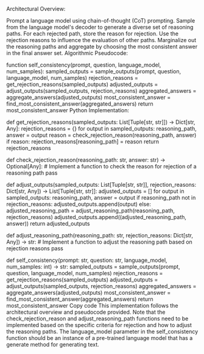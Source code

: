 
Architectural Overview:

Prompt a language model using chain-of-thought (CoT) prompting.
Sample from the language model's decoder to generate a diverse set of reasoning paths.
For each rejected path, store the reason for rejection.
Use the rejection reasons to influence the evaluation of other paths.
Marginalize out the reasoning paths and aggregate by choosing the most consistent answer in the final answer set.
Algorithmic Pseudocode:

function self_consistency(prompt, question, language_model, num_samples):
    sampled_outputs = sample_outputs(prompt, question, language_model, num_samples)
    rejection_reasons = get_rejection_reasons(sampled_outputs)
    adjusted_outputs = adjust_outputs(sampled_outputs, rejection_reasons)
    aggregated_answers = aggregate_answers(adjusted_outputs)
    most_consistent_answer = find_most_consistent_answer(aggregated_answers)
    return most_consistent_answer
Python Implementation:

def get_rejection_reasons(sampled_outputs: List[Tuple[str, str]]) -> Dict[str, Any]:
    rejection_reasons = {}
    for output in sampled_outputs:
        reasoning_path, answer = output
        reason = check_rejection_reason(reasoning_path, answer)
        if reason:
            rejection_reasons[reasoning_path] = reason
    return rejection_reasons

def check_rejection_reason(reasoning_path: str, answer: str) -> Optional[Any]:
    # Implement a function to check the reason for rejection of a reasoning path
    pass

def adjust_outputs(sampled_outputs: List[Tuple[str, str]], rejection_reasons: Dict[str, Any]) -> List[Tuple[str, str]]:
    adjusted_outputs = []
    for output in sampled_outputs:
        reasoning_path, answer = output
        if reasoning_path not in rejection_reasons:
            adjusted_outputs.append(output)
        else:
            adjusted_reasoning_path = adjust_reasoning_path(reasoning_path, rejection_reasons)
            adjusted_outputs.append((adjusted_reasoning_path, answer))
    return adjusted_outputs

def adjust_reasoning_path(reasoning_path: str, rejection_reasons: Dict[str, Any]) -> str:
    # Implement a function to adjust the reasoning path based on rejection reasons
    pass

def self_consistency(prompt: str, question: str, language_model, num_samples: int) -> str:
    sampled_outputs = sample_outputs(prompt, question, language_model, num_samples)
    rejection_reasons = get_rejection_reasons(sampled_outputs)
    adjusted_outputs = adjust_outputs(sampled_outputs, rejection_reasons)
    aggregated_answers = aggregate_answers(adjusted_outputs)
    most_consistent_answer = find_most_consistent_answer(aggregated_answers)
    return most_consistent_answer
Copy code
This implementation follows the architectural overview and pseudocode provided. Note that the check_rejection_reason and adjust_reasoning_path functions need to be implemented based on the specific criteria for rejection and how to adjust the reasoning paths. The language_model parameter in the self_consistency function should be an instance of a pre-trained language model that has a generate method for generating text.

